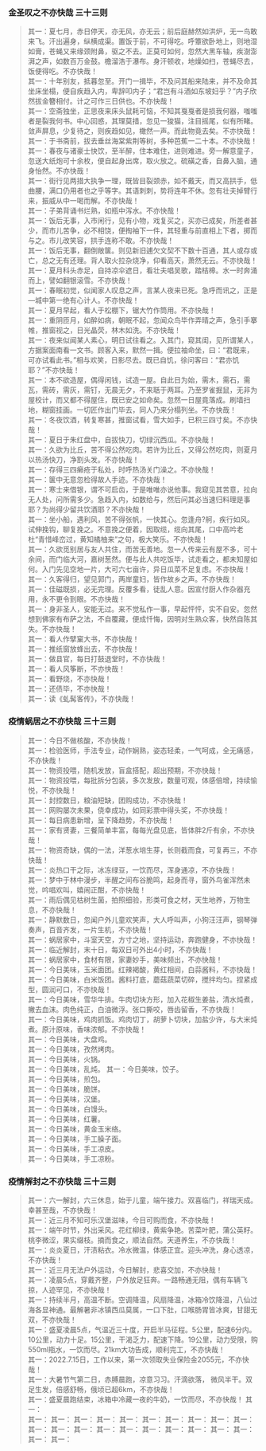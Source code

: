 ### 金圣叹之不亦快哉 三十三则
>其一：夏七月，赤日停天，亦无风，亦无云；前后庭赫然如洪炉，无一鸟敢来飞。汗出遍身，纵横成渠。置饭于前，不可得吃。呼簟欲卧地上，则地湿如膏，苍蝇又来缘颈附鼻，驱之不去。正莫可如何，忽然大黑车轴，疾澍澎湃之声，如数百万金鼓。檐溜浩于瀑布。身汗顿收，地燥如扫，苍蝇尽去，饭便得吃。不亦快哉！      
其一：十年别友，抵暮忽至。开门一揖毕，不及问其船来陆来，并不及命其坐床坐榻，便自疾趋入内，卑辞叩内子；“君岂有斗酒如东坡妇乎？”内子欣然拔金簪相付。计之可作三日供也。不亦快哉！      
其一：空斋独坐，正思夜来床头鼠耗可恼，不知其戛戛者是损我何器，嗤嗤者是裂我何书。中心回惑，其理莫措，忽见一狻猫，注目摇尾，似有所睹。敛声屏息，少复待之，则疾趋如见，橄然一声。而此物竟去矣。不亦快哉！      
其一：于书斋前，拔去垂丝海棠紫荆等树，多种芭蕉一二十本。不亦快哉！      
其一：春夜与诸豪士快饮，至半醉，住本难住，进则难进。旁一解意童子，忽送大纸炮可十余枚，便自起身出席，取火放之。硫磺之香，自鼻入脑，通身怡然。不亦快哉！      
其一：街行见两措大执争一理，既皆目裂颈赤，如不戴天，而又高拱手，低曲腰，满口仍用者也之乎等字。其语刺刺，势将连年不休。忽有壮夫掉臂行来，振威从中一喝而解。不亦快哉！      
其一：子弟背诵书烂熟，如瓶中泻水。不亦快哉！      
其一：饭后无事，入市闲行，见有小物，戏复买之，买亦已成矣，所差者甚少，而市儿苦争，必不相饶，便掏袖下一件，其轻重与前直相上下者，掷而与之。市儿改笑容，拱手连称不敢。不亦快哉！    
其一：饭后无事，翻倒敞箧。则见新旧逋欠文契不下数十百通，其人或存或亡，总之无有还理。背人取火拉杂烧净，仰看高天，萧然无云。不亦快哉！    
其一：夏月科头赤足，自持凉伞遮日，看壮夫唱吴歌，踏桔槔。水一时奔涌而上，譬如翻银滚雪。不亦快哉！    
其一：春眠初觉，似闻家人叹息之声，言某人夜来已死。急呼而讯之，正是―城中第一绝有心计人。不亦快哉！    
其一：夏月早起，看人于松棚下，锯大竹作筒用。不亦快哉！    
其一：重阴匝月，如醉如病，朝眠不起，忽闻众鸟毕作弄晴之声，急引手搴帷，推窗视之，日光晶荧，林木如洗。不亦快哉！    
其一：夜来似闻某人素心，明日试往看之。入其门，窥其闺，见所谓某人，方据案面南看一文书。顾客入来，默然一揖。便拉袖命坐，曰：“君既来，可亦试看此书。”相与欢笑，日影尽去。既已自饥，徐问客曰：“君亦饥耶？”不亦快哉！    
其一：本不欲造屋，偶得闲钱，试造一屋。自此日为始，需木，需石，需瓦，需砖，需灰，需钉，无晨无夕，不来聒于两耳。乃至罗雀掘鼠，无非为屋校计，而又都不得屋住，既已安之如命矣。忽然一日屋竟落成。刷墙扫地，糊窗挂画。一切匠作出门毕去，同人乃来分榻列坐。不亦快哉！    
其一：冬夜饮酒，转复寒甚，推窗试看，雪大如手，已积三四寸矣。不亦快哉！    
其一：夏日于朱红盘中，自拔快刀，切绿沉西瓜。不亦快哉！    
其一：久欲为比丘，苦不得公然吃肉。若许为比丘，又得公然吃肉，则夏月以热汤快刀，净割头发。不亦快哉！    
其一：存得三四癞疮于私处，时呼热汤关门澡之。不亦快哉！    
其一：箧中无意忽检得故人手迹。不亦快哉！    
其一：寒士来借银，谓不可启齿，于是唯唯亦说他事。我窥见其苦意，拉向无人处，问所需多少。急趋入内，如数给与，然后问其必当速归料理是事耶？为尚得少留共饮酒耶？不亦快哉！    
其一：坐小船，遇利风，苦不得张帆，一快其心。忽逢舟?舸，疾行如风。试伸挽钩，聊复挽之。不意挽之便着，因取缆，缆向其尾，口中高吟老杜“青惜峰峦过，黄知橘柚来”之句，极大笑乐。不亦快哉！    
其一：久欲觅别居与友人共住，而苦无善地。忽一人传来云有屋不多，可十余间，而门临大河，嘉树葱然。便与此人共吃饭毕，试走看之，都未知屋如何。入门先见空地一片，大可六七亩许，异日瓜菜不足复虑。不亦快哉！    
其一：久客得归，望见郭门，两岸童妇，皆作故乡之声。不亦快哉！    
其一：佳磁既损，必无完理。反覆多看，徒乱人意。因宣付厨人作杂器充用，永不更令到眼。不亦快哉！    
其一：身非圣人，安能无过。来不觉私作一事，早起怦怦，实不自安。忽然想到佛家有布萨之法，不自覆藏，便成忏悔，因明对生熟众客，快然自陈其失。不亦快哉！    
其一：看人作擘窠大书，不亦快哉！    
其一：推纸窗放蜂出去，不亦快哉！    
其一：做县官，每日打鼓退堂时，不亦快哉！    
其一：看人风筝断，不亦快哉！    
其一：看野烧，不亦快哉！    
其一：还债毕，不亦快哉！    
其一：读《虬髯客传》，不亦快哉！    
> 
### 疫情蜗居之不亦快哉 三十三则
>其一：今日不做核酸，不亦快哉！  
其一：检验医师，手法专业，动作娴熟，姿态轻柔，一气呵成，全无痛感，不亦快哉！  
其一：物资投喂，随机发放，盲盒搭配，超出预期，不亦快哉！  
其一：物资投喂，每批拆分包装，多次发放，数量可观，体感倍增，持续愉悦，不亦快哉！  
其一：封控数日，粮油短缺，团购成功，不亦快哉！  
其一：网购屡次未果，侥幸成功，如同彩票中得头奖，不亦快哉！  
其一：每日病患新增，呈下降趋势，不亦快哉！  
其一：家有贤妻，三餐简单丰富，每每光盘见底，皆体胖2斤有余，不亦快哉！  
其一：物资奇缺，偶的一法，洋葱水培生芽，长则截而食，可复再三，不亦快哉！    
其一：炎热口干之际，冰冻绿豆，一饮而尽，浑身通凉，不亦快哉！  
其一：梦中于林中漫步，半醒之间布谷脆鸣，起身而寻，窗外鸟雀浑然未觉，吟唱欢叫，嬉闹正酣，不亦快哉！    
其一：雨后偶见枯树生菌，拍照细验，形类可食之材，天生地养，万物生息，不亦快哉！      
其一：静默数日，忽闻户外儿童欢笑声，大人呼叫声，小狗汪汪声，钢琴弹奏声，百音齐发，一片生机，不亦快哉！    
其一：蜗居家中，斗室天空，方寸之地，坚持运动，奔跑健身，不亦快哉！    
其一：临近解封，末十日，每双日可外出4小时，不亦快哉！  
其一：蜗居家中，食材有限，家妻妙手，美味频出，不亦快哉！  
其一：今日美味，玉米面团。红辣褐酸，黄红相间，白蒜酱料，不亦快哉！  
其一：今日美味，白米饭团。酱料打底，蘑菇蔬菜切碎，搅拌均匀。捏紧成型，圆润可口，不亦快哉！  
其一：今日美味，雪华牛排。牛肉切块方形，加入花椒生姜盐，清水炖煮，撇去血沫。肉色纯正，白油微浮。张口撕咬，唇齿留香，不亦快哉！  
其一：今日美味，鸡肉抓饭。鸡肉切丁，胡萝卜切块，加盐少许，与大米炖煮。原汁原味，香味浓郁。不亦快哉！  
其一：今日美味，大盘鸡。  
其一：今日美味，孜然烤肉。  
其一：今日美味，火锅。  
其一：今日美味，乱炖。 
其一：今日美味，饺子。  
其一：今日美味，煎包。  
其一：今日美味，脆饼。  
其一：今日美味，汉堡。  
其一：今日美味，白馒头。  
其一：今日美味，红薯。  
其一：今日美味，黄金玉米络。  
其一：今日美味，手工臊子面。  
其一：今日美味，手工凉皮。  
其一：今日美味，手工凉粉。   
> 
### 疫情解封之不亦快哉 三十三则
>其一：六一解封，六三休息，始于儿童，端午接力。双喜临门，祥瑞天成。幸甚至哉，不亦快哉！  
其一：近三月不知可乐汉堡滋味，今日可购而食，不亦快哉！  
其一：端午时节，外出采风。花红柳绿，黄紫争艳。苦菜叶肥，蒲公英籽。桃李微涩，果实缀枝。摘而食之，顺法自然。天道养生，不亦快哉！  
其一：炎炎夏日，汗渍粘衣。冷水微温，体感正宜。迎头冲洗，身心透凉，不亦快哉！  
其一：近三月无法户外运动，今日解封，悲喜交加，不亦快哉！  
其一：凌晨5点，穿戴齐整，户外放足狂奔。一路畅通无阻，偶有车辆飞掠，人迹罕见，不亦快哉！      
其一：持续半月，高温不断。空调降温，风扇降温，冰箱冷饮降温，八仙过海各显神通。最解暑非冰镇西瓜莫属，一口下肚，口喉肠胃皆冰爽，甘甜无双，不亦快哉！   
其一：盛夏凌晨5点，气温近三十度，开启半马征程。5公里，配速6分内。10公里，动力十足。15公里，干渴乏力，配速下降。19公里，动力受限，购550ml瓶水，一饮而尽。21km大功告成，顺利完工，不亦快哉！   
其一：2022.7.15日，工作以来，第一次领取失业保险金2055元，不亦快哉！  
其一：大暑节气第二日，赤膊晨跑，凉意习习。汗滴欲落， 微风半干。双足生发，倍感舒畅，俄顷已超6km，不亦快哉！  
其一：盛夏晨跑结束，冰箱中冷藏一夜的牛奶，一饮而尽，不亦快哉！
其一：   
其一： 
其一： 
其一： 
其一： 
其一： 
其一： 
其一： 
其一： 
其一： 
其一： 
其一： 
其一： 
其一： 
其一： 
其一： 
其一： 
其一： 
其一： 
其一： 
其一： 
其一： 
其一： 
> 
